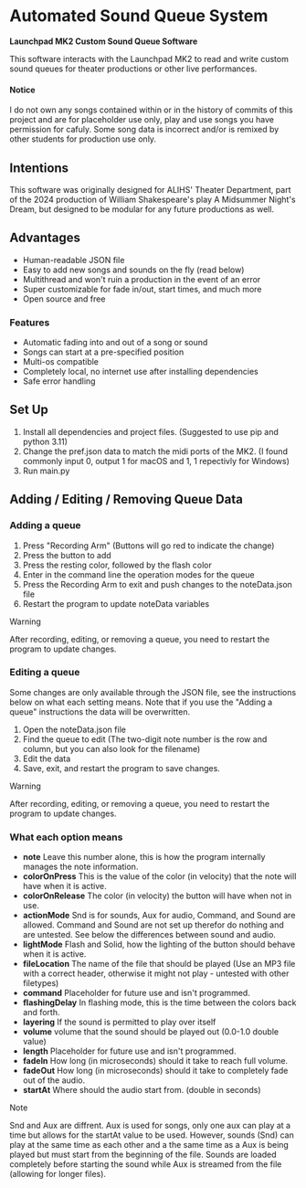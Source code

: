 # Automated Sound Queue System
**Launchpad MK2 Custom Sound Queue Software**

This software interacts with the Launchpad MK2 to read and write custom sound queues for theater productions or other live performances.

#### Notice
I do not own any songs contained within or in the history of commits of this project and are for placeholder use only, play and use songs you have permission for cafuly. Some song data is incorrect and/or is remixed by other students for production use only.

## Intentions
This software was originally designed for ALIHS' Theater Department, part of the 2024 production of William Shakespeare's play A Midsummer Night's Dream, but designed to be modular for any future productions as well.

## Advantages
* Human-readable JSON file
* Easy to add new songs and sounds on the fly (read below)
* Multithread and won't ruin a production in the event of an error
* Super customizable for fade in/out, start times, and much more
* Open source and free

### Features
* Automatic fading into and out of a song or sound
* Songs can start at a pre-specified position
* Multi-os compatible
* Completely local, no internet use after installing dependencies
* Safe error handling

## Set Up
1. Install all dependencies and project files. (Suggested to use pip and python 3.11)
2. Change the pref.json data to match the midi ports of the MK2. (I found commonly input 0, output 1 for macOS and 1, 1 repectivly for Windows)
3. Run main.py

## Adding / Editing / Removing Queue Data
### Adding a queue
1. Press "Recording Arm" (Buttons will go red to indicate the change)
2. Press the button to add
3. Press the resting color, followed by the flash color
4. Enter in the command line the operation modes for the queue
5. Press the Recording Arm to exit and push changes to the noteData.json file
6. Restart the program to update noteData variables

> [!WARNING]
> After recording, editing, or removing a queue, you need to restart the program to update changes.

### Editing a queue
Some changes are only available through the JSON file, see the instructions below on what each setting means.
Note that if you use the "Adding a queue" instructions the data will be overwritten.

1. Open the noteData.json file
2. Find the queue to edit (The two-digit note number is the row and column, but you can also look for the filename)
3. Edit the data
4. Save, exit, and restart the program to save changes.


> [!WARNING]
> After recording, editing, or removing a queue, you need to restart the program to update changes.

### What each option means
* **note** Leave this number alone, this is how the program internally manages the note information.
* **colorOnPress** This is the value of the color (in velocity) that the note will have when it is active.
* **colorOnRelease** The color (in velocity) the button will have when not in use.
* **actionMode** Snd is for sounds, Aux for audio, Command, and Sound are allowed. Command and Sound are not set up therefor do nothing and are untested. See below the differences between sound and audio.
* **lightMode** Flash and Solid, how the lighting of the button should behave when it is active.
* **fileLocation** The name of the file that should be played (Use an MP3 file with a correct header, otherwise it might not play - untested with other filetypes)
* **command** Placeholder for future use and isn't programmed.
* **flashingDelay** In flashing mode, this is the time between the colors back and forth.
* **layering** If the sound is permitted to play over itself
* **volume** volume that the sound should be played out (0.0-1.0 double value)
* **length** Placeholder for future use and isn't programmed.
* **fadeIn** How long (in microseconds) should it take to reach full volume.
* **fadeOut** How long (in microseconds) should it take to completely fade out of the audio.
* **startAt** Where should the audio start from. (double in seconds)

> [!Note]
> Snd and Aux are diffrent. Aux is used for songs, only one aux can play at a time but allows for the startAt value to be used. However, sounds (Snd) can play at the same time as each other and a the same time as a Aux is being played but must start from the beginning of the file. Sounds are loaded completely before starting the sound while Aux is streamed from the file (allowing for longer files).
